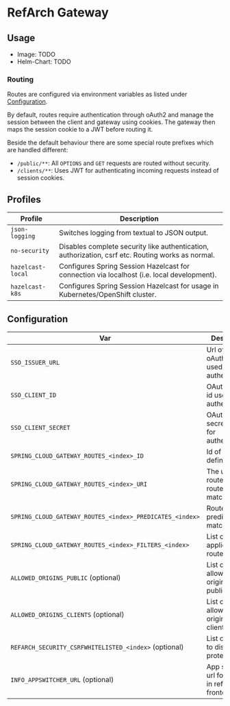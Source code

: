 # RefArch Gateway

## Usage

- Image: TODO
- Helm-Chart: TODO

### Routing

Routes are configured via environment variables as listed under [Configuration](#configuration).

By default, routes require authentication through oAuth2 and manage the session between the client and gateway using
cookies.
The gateway then maps the session cookie to a JWT before routing it.

Beside the default behaviour there are some special route prefixes which are handled different:

- `/public/**`: All `OPTIONS` and `GET` requests are routed without security.
- `/clients/**`: Uses JWT for authenticating incoming requests instead of session cookies.

## Profiles

| Profile           | Description                                                                                       |
|-------------------|---------------------------------------------------------------------------------------------------|
| `json-logging`    | Switches logging from textual to JSON output.                                                     |
| `no-security`     | Disables complete security like authentication, authorization, csrf etc. Routing works as normal. |
| `hazelcast-local` | Configures Spring Session Hazelcast for connection via localhost (i.e. local development).        |
| `hazelcast-k8s`   | Configures Spring Session Hazelcast for usage in Kubernetes/OpenShift cluster.                    |

## Configuration

| Var                                                      | Description                                        | Example                                                                 |
|----------------------------------------------------------|----------------------------------------------------|-------------------------------------------------------------------------|
| `SSO_ISSUER_URL`                                         | Url of the oAuth2 server used for authentication.  | `https://sso.muenchen.de/auth/realms/muenchen.de`                       |
| `SSO_CLIENT_ID`                                          | OAuth2 client id used for authentication.          |                                                                         |
| `SSO_CLIENT_SECRET`                                      | OAuth2 client secret used for authentication.      |                                                                         |
| `SPRING_CLOUD_GATEWAY_ROUTES_<index>_ID`                 | Id of a route definition.                          | `backend`                                                               |
| `SPRING_CLOUD_GATEWAY_ROUTES_<index>_URI`                | The uri to route to if this route matches.         | `http://backend-service:8080/`                                          |
| `SPRING_CLOUD_GATEWAY_ROUTES_<index>_PREDICATES_<index>` | Route predicates i.e. matcher.                     | `Path=/api/backend-service/**`                                          |
| `SPRING_CLOUD_GATEWAY_ROUTES_<index>_FILTERS_<index>`    | List of filters applied to the route.              | `RewritePath=/api/backend-service/(?<urlsegments>.*), /$\{urlsegments}` |
| `ALLOWED_ORIGINS_PUBLIC` (optional)                      | List of urls allowed as origin for public routes.  | `https://*.muenchen.de,http://localhost:*`                              |
| `ALLOWED_ORIGINS_CLIENTS` (optional)                     | List of urls allowed as origin for clients routes. | `https://*.muenchen.de,http://localhost:*`                              |
| `REFARCH_SECURITY_CSRFWHITELISTED_<index>` (optional)    | List of routes to disable csrf protection for.     | `/example/**`                                                           |
| `INFO_APPSWITCHER_URL` (optional)                        | App switcher url for usage in refarch frontend.    | `https://appswitcher.muenchen.de`                                       |
